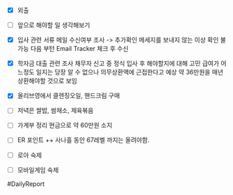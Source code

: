 
- [x] 외출
- [ ] 앞으로 해야할 일 생각해보기
	
- [x] 입사 관련 서류 메일 수신여부 조사 
	-> 추가확인 메세지를 보내지 않는 이상  확인 불가능
	다음 부턴 Email Tracker 체크 후 수신

- [x] 학자금 대출 관련 조사
	채무자 신고 중 정식 입사 후 해야할지에 대해 고민
	급여가 어느정도 일지는 당장 알 수 없으나 
	의무상환액에 근접한다고 예상 
	약 36만원을 매년 상환해야할 것으로 보임


- [x] 올리브영에서 클렌징오일, 핸드크림 구매
- [ ] 저녁은 쌀밥, 쌈채소, 제육볶음
- [ ] 가계부 정리 
	현금으로 약 60만원 소지 

- [ ] ER 포인트 ++ 
	사나흘 동안 67레벨 까지는 올려야함.
- [ ] 로아 숙제
- [ ] 모바일게임 숙제

#DailyReport 